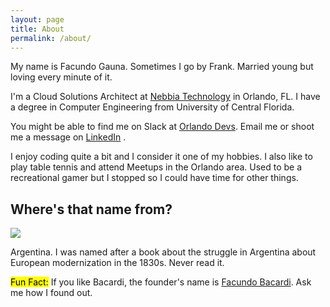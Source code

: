 ```yaml
---
layout: page
title: About
permalink: /about/
---
```



My name is Facundo Gauna. Sometimes I go by Frank. Married young but loving every minute of it.

I'm a Cloud Solutions Architect at [Nebbia Technology](http://nebbiatech.com) in Orlando, FL. I have a degree in Computer Engineering from University of Central Florida.

You might be able to find me on Slack at [Orlando Devs](http://orlandodevelopers.technology/). 
Email me or shoot me a message on [LinkedIn](https://www.linkedin.com/in/facundo-gauna-601b8a47) . 

I enjoy coding quite a bit and I consider it one of my hobbies. I also like to play table tennis and attend Meetups in the Orlando area.
Used to be a recreational gamer but I stopped so I could have time for other things. 

## Where's that name from?

![]({{site.baseurl}}/assets/images/facundo.jpg#left)

<p>Argentina. I was named after a book about the struggle in Argentina about European modernization in the 1830s. Never read it.
</p>

<mark>Fun Fact:</mark> If you like Bacardi, the founder's name is [Facundo Bacardi](https://en.wikipedia.org/wiki/Facundo_Bacardi).
Ask me how I found out.






